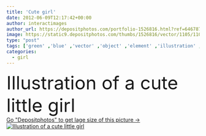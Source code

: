 ```yaml
---
title: 'Cute girl'
date: 2012-06-09T12:17:42+00:00
author: interactimages
author_url: https://depositphotos.com/portfolio-1526816.html?ref=64678756
image: https://static9.depositphotos.com/thumbs/1526816/vector/1105/11052264/api_thumb_450.jpg?forcejpeg=true
type: "post"
tags: ['green' ,'blue' ,'vector' ,'object' ,'element' ,'illustration' ,'isolated' ,'holding' ,'person' ,'human' ,'girl' ,'female' ,'young' ,'women' ,'cute' ,'smile' ,'girls' ,'child' ,'little' ,'cartoon' ,'children' ,'eyes' ,'kids' ,'hand' ,'open' ,'expression' ,'adorable' ,'woman' ,'stand' ,'drawing' ,'blonde' ,'clipart' ,'sketch' ,'clip art' ,'dress' ,'innocent' ,'tiny' ,'shoes' ,'standing' ,'short' ,'rosy' ,'gesture' ,'arms' ,'of' ,'a' ,'sandals' ,'cheeks' ,'outstretched' ,'fille' ,'dessin' ]
categories: 
  - girl
---
```

<div aling="center">
            <font size="60"> Illustration of a cute little girl</font>   
</div>
<div>
    <a href='https://static9.depositphotos.com/thumbs/1526816/vector/1105/11052264/api_thumb_450.jpg?forcejpeg=true?ref=64678756' target=_blank > Go "Depositphotos" to get lage size of this picture ->
        <img href='https://static9.depositphotos.com/thumbs/1526816/vector/1105/11052264/api_thumb_450.jpg?forcejpeg=true?ref=64678756' src='https://static9.depositphotos.com/1526816/1105/v/950/depositphotos_11052264-stock-illustration-cute-girl.jpg?forcejpeg=true' alt='Illustration of a cute little girl' >
    </a>
</div>
